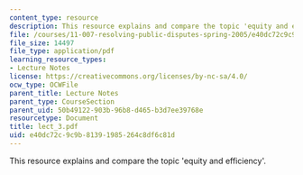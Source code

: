 ```yaml
---
content_type: resource
description: This resource explains and compare the topic 'equity and efficiency'.
file: /courses/11-007-resolving-public-disputes-spring-2005/e40dc72c9c9b81391985264c8df6c81d_lect_3.pdf
file_size: 14497
file_type: application/pdf
learning_resource_types:
- Lecture Notes
license: https://creativecommons.org/licenses/by-nc-sa/4.0/
ocw_type: OCWFile
parent_title: Lecture Notes
parent_type: CourseSection
parent_uid: 50b49122-903b-96b8-d465-b3d7ee39768e
resourcetype: Document
title: lect_3.pdf
uid: e40dc72c-9c9b-8139-1985-264c8df6c81d
---
```

This resource explains and compare the topic 'equity and efficiency'.